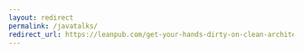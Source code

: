 ```yaml
---
layout: redirect
permalink: /javatalks/
redirect_url: https://leanpub.com/get-your-hands-dirty-on-clean-architecture/c/0QfiO5SEQdi9
---
```

